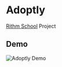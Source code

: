 # Adoptly
[Rithm School](https://www.rithmschool.com/) Project

## Demo
![Adoptly Demo](https://github.com/juliahowes124/FlaskAdopt/blob/main/adoptly.gif)

